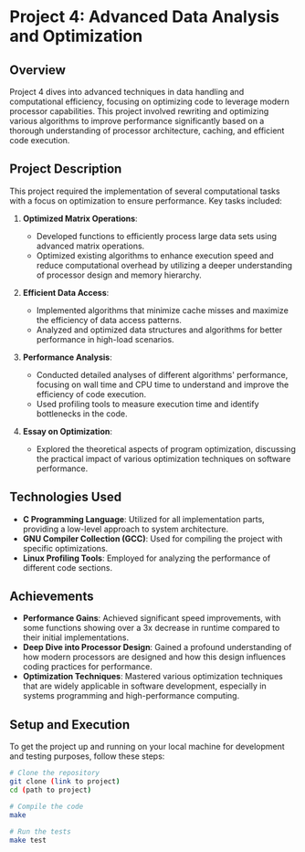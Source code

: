 # Project 4: Advanced Data Analysis and Optimization

## Overview

Project 4 dives into advanced techniques in data handling and computational efficiency, focusing on optimizing code to leverage modern processor capabilities. This project involved rewriting and optimizing various algorithms to improve performance significantly based on a thorough understanding of processor architecture, caching, and efficient code execution.

## Project Description

This project required the implementation of several computational tasks with a focus on optimization to ensure performance. Key tasks included:

1. **Optimized Matrix Operations**:
   - Developed functions to efficiently process large data sets using advanced matrix operations.
   - Optimized existing algorithms to enhance execution speed and reduce computational overhead by utilizing a deeper understanding of processor design and memory hierarchy.

2. **Efficient Data Access**:
   - Implemented algorithms that minimize cache misses and maximize the efficiency of data access patterns.
   - Analyzed and optimized data structures and algorithms for better performance in high-load scenarios.

3. **Performance Analysis**:
   - Conducted detailed analyses of different algorithms' performance, focusing on wall time and CPU time to understand and improve the efficiency of code execution.
   - Used profiling tools to measure execution time and identify bottlenecks in the code.

4. **Essay on Optimization**:
   - Explored the theoretical aspects of program optimization, discussing the practical impact of various optimization techniques on software performance.

## Technologies Used

- **C Programming Language**: Utilized for all implementation parts, providing a low-level approach to system architecture.
- **GNU Compiler Collection (GCC)**: Used for compiling the project with specific optimizations.
- **Linux Profiling Tools**: Employed for analyzing the performance of different code sections.

## Achievements

- **Performance Gains**: Achieved significant speed improvements, with some functions showing over a 3x decrease in runtime compared to their initial implementations.
- **Deep Dive into Processor Design**: Gained a profound understanding of how modern processors are designed and how this design influences coding practices for performance.
- **Optimization Techniques**: Mastered various optimization techniques that are widely applicable in software development, especially in systems programming and high-performance computing.

## Setup and Execution

To get the project up and running on your local machine for development and testing purposes, follow these steps:

```bash
# Clone the repository
git clone (link to project)
cd (path to project)

# Compile the code
make

# Run the tests
make test
